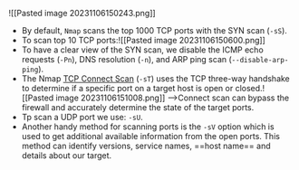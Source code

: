    ![[Pasted image 20231106150243.png]]
- By default, `Nmap` scans the top 1000 TCP ports with the SYN scan (`-sS`).
- To scan top 10 TCP ports:![[Pasted image 20231106150600.png]]
- To have a clear view of the SYN scan, we disable the ICMP echo requests (`-Pn`), DNS resolution (`-n`), and ARP ping scan (`--disable-arp-ping`).
- The Nmap [TCP Connect Scan](https://nmap.org/book/scan-methods-connect-scan.html) (`-sT`) uses the TCP three-way handshake to determine if a specific port on a target host is open or closed.![[Pasted image 20231106151008.png]]
  -->Connect scan can bypass the firewall and accurately determine the state of the target ports.
- Tp scan a UDP port we use: `-sU`.
- Another handy method for scanning ports is the `-sV` option which is used to get additional available information from the open ports. This method can identify versions, service names, ==host name== and details about our target.